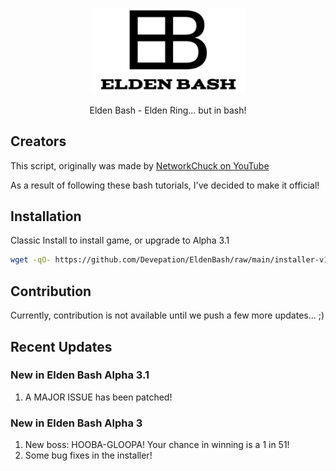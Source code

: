 <p align="center">
    <img width="245" src="https://github.com/Devepation/EldenBash/raw/main/EldenBashLogo.png">
</p>

<p align="center">
    Elden Bash - Elden Ring... but in bash!
</p>




## Creators
This script, originally was made by [NetworkChuck on YouTube](https://www.youtube.com/watch?v=Fq6gqi9Ubog)

As a result of following these bash tutorials, I've decided to make it official!

## Installation
Classic Install to install game, or upgrade to Alpha 3.1
```bash
wget -qO- https://github.com/Devepation/EldenBash/raw/main/installer-v12 | sh
```



## Contribution
Currently, contribution is not available until we push a few more updates... ;)

## Recent Updates
### New in Elden Bash Alpha 3.1
1. A MAJOR ISSUE has been patched!

### New in Elden Bash Alpha 3
1. New boss: HOOBA-GLOOPA! Your chance in winning is a 1 in 51!
2. Some bug fixes in the installer!